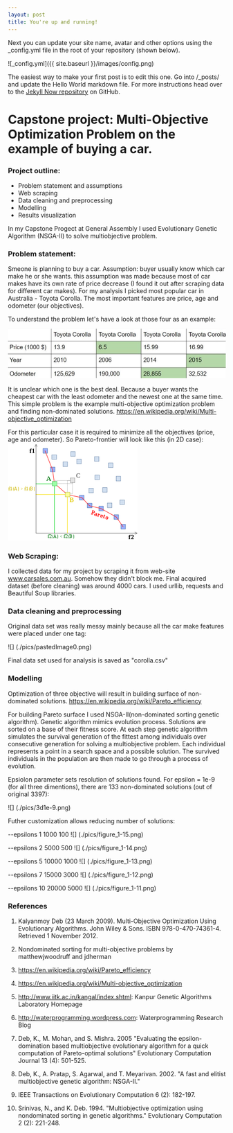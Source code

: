 ```yaml
---
layout: post
title: You're up and running!
---
```


Next you can update your site name, avatar and other options using the _config.yml file in the root of your repository (shown below).

![_config.yml]({{ site.baseurl }}/images/config.png)

The easiest way to make your first post is to edit this one. Go into /_posts/ and update the Hello World markdown file. For more instructions head over to the [Jekyll Now repository](https://github.com/barryclark/jekyll-now) on GitHub.
# Capstone project: Multi-Objective Optimization Problem on the example of buying a car.

### Project outline:

- Problem statement and assumptions
- Web scraping 
- Data cleaning and preprocessing
- Modelling
- Results visualization

In my Capstone Progect at General Assembly I used Evolutionary Genetic Algorithm (NSGA-II) to solve multiobjective problem.

### Problem statement:
Smeone is planning to buy a car. Assumption: buyer usually know which car make he or she wants. this assumption was made because most of car makes have its own rate of price decrease (I found it out after scraping data for different car makes). For my analysis I picked most popular car in Australia - Toyota Corolla. The most important features are price, age and odometer (our objectives). 

To understand the problem let's have a look at those four as an example:

![](./pics/table.jpg)


It is unclear which one is the best deal. Because a buyer wants the cheapest car with the least odometer and the newest one at the same time. This simple problem is the example multi-objective optimization problem and finding non-dominated solutions.
https://en.wikipedia.org/wiki/Multi-objective_optimization

For this particular case it is required to minimize all the objectives (price, age and odometer). So Pareto-frontier will look like this (in 2D case):
![](./pics/300px-Front_pareto.svg.png)

### Web Scraping:

I collected data for my project by scraping it from web-site www.carsales.com.au. Somehow they didn't block me. Final acquired dataset (before cleaning) was around 4000 cars. I used urllib, requests and Beautiful Soup libraries.

### Data cleaning and preprocessing

Original data set was really messy mainly because all the car make features were placed under one tag:
 
![] (./pics/pastedImage0.png)

Final data set used for analysis is saved as "corolla.csv"

### Modelling

Optimization of three objective will result in building surface of non-dominated solutions. 
https://en.wikipedia.org/wiki/Pareto_efficiency

For building Pareto surface I used NSGA-II(non-dominated sorting genetic algorithm). Genetic algorithm mimics evolution process. Solutions are sorted on a base of their fitness score. At each step genetic algorithm simulates the survival generation of the fittest among individuals over consecutive generation for solving a multiobjective problem. Each individual represents a point in a search space and a possible solution. The survived individuals in the population are then made to go through a process of evolution.

Epsiolon parameter sets resolution of solutions found. 
For epsilon = 1e-9 (for all three dimentions), there are 133 non-dominated solutions (out of original 3397):

![] (./pics/3d1e-9.png)

Futher customization allows reducing number of solutions:

--epsilons 1 1000 100
![] (./pics/figure_1-15.png)

--epsilons 2 5000 500
![] (./pics/figure_1-14.png)

--epsilons 5 10000 1000
![] (./pics/figure_1-13.png)

--epsilons 7 15000 3000
![] (./pics/figure_1-12.png)

--epsilons 10 20000 5000
![] (./pics/figure_1-11.png)

### References
1. Kalyanmoy Deb (23 March 2009). Multi-Objective Optimization Using Evolutionary Algorithms. John Wiley & Sons. ISBN 978-0-470-74361-4. Retrieved 1 November 2012.
 
2. Nondominated sorting for multi-objective problems by matthewjwoodruff and jdherman

3. https://en.wikipedia.org/wiki/Pareto_efficiency

4. https://en.wikipedia.org/wiki/Multi-objective_optimization

5. http://www.iitk.ac.in/kangal/index.shtml: Kanpur Genetic Algorithms Laboratory Homepage

5. http://waterprogramming.wordpress.com: Waterprogramming Research Blog

6. Deb, K., M. Mohan, and S. Mishra. 2005 "Evaluating the epsilon-domination based multiobjective evolutionary algorithm for a quick computation of Pareto-optimal solutions" Evolutionary Computation Journal 13 (4): 501-525.

7. Deb, K., A. Pratap, S. Agarwal, and T. Meyarivan. 2002. "A fast and elitist multiobjective genetic algorithm: NSGA-II." 

8. IEEE Transactions on Evolutionary Computation 6 (2): 182-197.

9. Srinivas, N., and K. Deb. 1994. "Multiobjective optimization using nondominated sorting in genetic algorithms." Evolutionary Computation 2 (2): 221-248.

